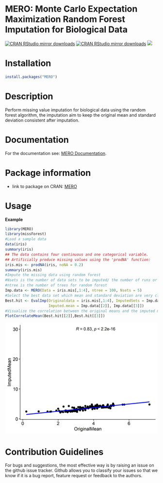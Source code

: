 # MERO: Monte Carlo Expectation Maximization Random Forest Imputation for Biological Data

[![CRAN RStudio mirror downloads](https://cranlogs.r-pkg.org/badges/grand-total/MERO?color=blue)](https://CRAN.R-project.org/package=MERO) 
[![CRAN RStudio mirror downloads](https://cranlogs.r-pkg.org/badges/MERO)](https://CRAN.R-project.org/package=MERO) 
[![](https://www.r-pkg.org/badges/version/MERO?color=green)](https://CRAN.R-project.org/package=MERO) 

# Installation

```R
install.packages("MERO")
```

# Description

Perform missing value imputation for biological data using the random forest algorithm, the imputation aim to keep the original mean and standard deviation consistent after imputation.

# Documentation

For the documentation see: [MERO Documentation](https://cran.r-project.org/web/packages/MERO/MERO.pdf).

# Package information

- link to package on CRAN: [MERO](https://cran.r-project.org/package=MERO)

# Usage

**Example**

```R
library(MERO) 
library(missForest)
#Load a sample data 
data(iris)
summary(iris)
## The data contains four continuous and one categorical variable.
## Artificially produce missing values using the 'prodNA' function:
iris.mis <- prodNA(iris, noNA = 0.2)
summary(iris.mis)
#Impute the missing data using random forest 
#Nsets is the number of data sets to be imputed/ the number of runs or simulations
#ntree is the number of trees for random forest
Imp.data <- MERO(Data = iris.mis[,1:4], ntree = 100, Nsets = 5)
#Select the best data set which mean and standard deviation are very close to the original mean and standard deviation of the input data
Best.hit <- EvalImp(Originaldata = iris.mis[,1:4], ImputedSets = Imp.data[[1]],
                    Imputed.mean = Imp.data[[2]], Imp.data[[3]])
#Visualize the correlation between the original means and the imputed means of  the data sets
PlotCorrelateMean(Best.hit[[2]],Best.hit[[3]])
```
![](https://raw.githubusercontent.com/MohmedSoudy/datasharing/master/Corr.jpeg)

# Contribution Guidelines

For bugs and suggestions, the most effective way is by raising an issue on the github issue tracker. Github allows you to classify your issues so that we know if it is a bug report, feature request or feedback to the authors.
